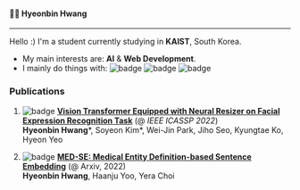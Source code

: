 #### 👨‍💻 Hyeonbin Hwang
---
Hello :) I'm a student currently studying in **KAIST**, South Korea.
- My main interests are: **AI** & **Web Development**.
- I mainly do things with: ![badge](https://img.shields.io/badge/Python-Pytorch-blue) ![badge](https://shields.io/badge/JavaScript-React-orange) ![badge](https://shields.io/badge/Java-Spring-yellow)

###  Publications
1. ![badge](https://shields.io/badge/-CV-red) [**Vision Transformer Equipped with Neural Resizer on Facial Expression Recognition Task**](https://arxiv.org/abs/2204.02181) (@ *IEEE ICASSP 2022*) \
**Hyeonbin Hwang**\*, Soyeon Kim*, Wei-Jin Park, Jiho Seo, Kyungtae Ko, Hyeon Yeo

2. ![badge](https://shields.io/badge/-NLP-blue) [**MED-SE: Medical Entity Definition-based Sentence Embedding**](https://arxiv.org/abs/2212.04734) (@ Arxiv, 2022) \
**Hyeonbin Hwang**, Haanju Yoo, Yera Choi 






